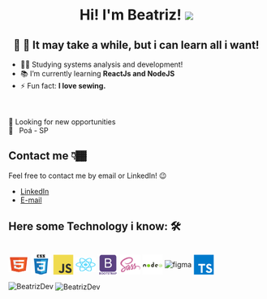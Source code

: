 <h1 align="center">Hi! I'm Beatriz! <img src="https://media.giphy.com/media/OBnIvqqpKFbZam9Wmj/giphy.gif" width="100px"></h1>
<h2 align="center">🚀 💛 It may take a while, but i can learn all i want!</h2>

- 👩🏾‍ Studying systems analysis and development!
- 📚 I’m currently learning **ReactJs and NodeJS**
- ⚡ Fun fact:  **I love sewing.**

<br><br>
🔎 Looking for new opportunities <br>
📍   Poá - SP <br>

## Contact me 👇🏾

Feel free to contact me by email or LinkedIn! 😉

- <a href="https://www.linkedin.com/in/beatriz-c-silva-santos-099b7373/">LinkedIn</a>
- <a href="beatrizcs96@hotmail.com">E-mail</a>

## Here some Technology i know: 🛠
<div style="display: inline_block"><br> 

<img align="center"  height="30" width="40" src="https://raw.githubusercontent.com/devicons/devicon/master/icons/html5/html5-original.svg" alt="html5">

<img align="center" src="https://raw.githubusercontent.com/devicons/devicon/master/icons/css3/css3-original-wordmark.svg" alt="css3" width="40" height="40">

<img align="center" src="https://raw.githubusercontent.com/devicons/devicon/master/icons/javascript/javascript-original.svg" alt="javascript" width="40" height="40">

<img align="center" alt="Rafa-React" height="30" width="40" src="https://raw.githubusercontent.com/devicons/devicon/master/icons/react/react-original.svg">

<img align="center" src="https://raw.githubusercontent.com/devicons/devicon/master/icons/bootstrap/bootstrap-plain-wordmark.svg" alt="bootstrap" width="40" height="40">

<img align="center" src="https://raw.githubusercontent.com/devicons/devicon/master/icons/sass/sass-original.svg" alt="sass" width="40" height="40">

<img align="center" src="https://raw.githubusercontent.com/devicons/devicon/master/icons/nodejs/nodejs-original-wordmark.svg" alt="nodejs" width="40" height="40">

<img align="center" src="https://www.vectorlogo.zone/logos/figma/figma-icon.svg" alt="figma" width="40" height="40">

<img align="center" src="https://raw.githubusercontent.com/devicons/devicon/9f4f5cdb393299a81125eb5127929ea7bfe42889/icons/typescript/typescript-original.svg" alt="typescript" width="40" height="40">

</div> 

<p><img align="left" src="https://github-readme-stats.vercel.app/api/top-langs?username=beatrizcssantos&show_icons=true&theme=dracula&hide_border=true&locale=en&layout=compact" alt="BeatrizDev" /></p>

<p>&nbsp;<img align="center" src="https://github-readme-stats.vercel.app/api?username=beatrizcssantos&show_icons=true&theme=dracula&hide_border=true&locale=en" alt="BeatrizDev" /></p>


